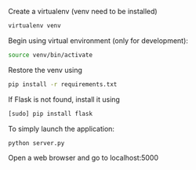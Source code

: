 Create a virtualenv (venv need to be installed)
```bash
virtualenv venv
```

Begin using virtual environment (only for development):
```bash
source venv/bin/activate
```
Restore the venv using
```bash
pip install -r requirements.txt
```

If Flask is not found, install it using 
```bash
[sudo] pip install flask
```

To simply launch the application:
```bash
python server.py
```
Open a web browser and go to localhost:5000